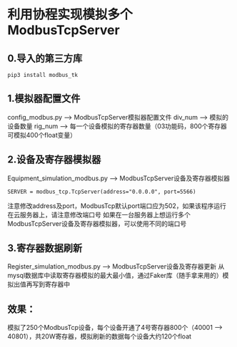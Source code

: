 # 利用协程实现模拟多个ModbusTcpServer 

0.导入的第三方库
----
```
pip3 install modbus_tk
```

1.模拟器配置文件
----
config_modbus.py --> ModbusTcpServer模拟器配置文件
div_num --> 模拟的设备数量
rig_num --> 每一个设备模拟的寄存器数量（03功能码，800个寄存器可模拟400个float变量）

2.设备及寄存器模拟器
----
Equipment_simulation_modbus.py --> ModbusTcpServer设备及寄存器模拟器
```
SERVER = modbus_tcp.TcpServer(address="0.0.0.0", port=5566) 
```
注意修改address及port，ModbusTcp默认port端口应为502，如果该程序运行在云服务器上，请注意修改端口号
如果在一台服务器上想运行多个ModbusTcpServer设备及寄存器模拟器，可以使用不同的端口号

3.寄存器数据刷新
----
Register_simulation_modbus.py --> ModbusTcpServer设备及寄存器更新
从mysql数据库中读取寄存器模拟的最大最小值，通过Faker库（随手拿来用的）模拟出值再写到寄存器中


效果：
----
模拟了250个ModbusTcp设备，每个设备开通了4号寄存器800个（40001 --> 40801），共20W寄存器，模拟刷新的数据每个设备大约120个float
